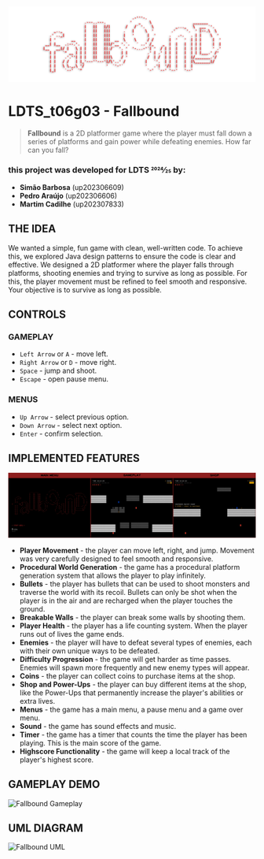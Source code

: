![bannerFallbound](./docs/img/bannerFallbound.png)

# LDTS_t06g03 - Fallbound

> **Fallbound** is a 2D platformer game where the player must fall down a series of platforms and gain power while defeating enemies. How far can you fall?

### this project was developed for LDTS 2024⁄25 by:
- **Simão Barbosa** (up202306609)
- **Pedro Araújo** (up202306606)
- **Martim Cadilhe** (up202307833)

## THE IDEA

We wanted a simple, fun game with clean, well-written code. To achieve this, we explored Java design patterns to ensure the code is clear and effective. We designed a 2D platformer where the player falls through platforms, shooting enemies and trying to survive as long as possible. For this, the player movement must be refined to feel smooth and responsive. Your objective is to survive as long as possible.

## CONTROLS

### GAMEPLAY
- `Left Arrow` or `A` - move left.
- `Right Arrow` or `D` - move right.
- `Space` - jump and shoot.
- `Escape` - open pause menu.

### MENUS
- `Up Arrow` - select previous option.
- `Down Arrow` - select next option.
- `Enter` - confirm selection.


## IMPLEMENTED FEATURES
![Fallbound Features](./docs/img/screenshots/fallboundFeatures.png)

- **Player Movement** - the player can move left, right, and jump. Movement was very carefully designed to feel smooth and responsive.
- **Procedural World Generation** - the game has a procedural platform generation system that allows the player to play infinitely.
- **Bullets** - the player has bullets that can be used to shoot monsters and traverse the world with its recoil. Bullets can only be shot when the player is in the air and are recharged when the player touches the ground.
- **Breakable Walls** - the player can break some walls by shooting them.
- **Player Health** - the player has a life counting system. When the player runs out of lives the game ends.
- **Enemies** - the player will have to defeat several types of enemies, each with their own unique ways to be defeated.
- **Difficulty Progression** - the game will get harder as time passes. Enemies will spawn more frequently and new enemy types will appear.
- **Coins** - the player can collect coins to purchase items at the shop.
- **Shop and Power-Ups** - the player can buy different items at the shop, like the Power-Ups that permanently increase the player's abilities or extra lives.
- **Menus** - the game has a main menu, a pause menu and a game over menu.
- **Sound** - the game has sound effects and music.
- **Timer** - the game has a timer that counts the time the player has been playing. This is the main score of the game.
- **Highscore Functionality** - the game will keep a local track of the player's highest score.

## GAMEPLAY DEMO

![Fallbound Gameplay](./docs/img/screenshots/gameplay.gif)

## UML DIAGRAM

![Fallbound UML](./docs/img/uml/FallboundUML.png)





